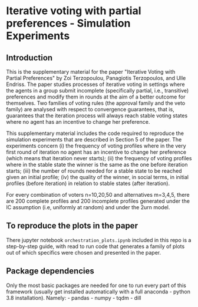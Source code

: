# Iterative voting with partial preferences - Simulation Experiments

## Introduction
This is the supplementary material for the paper "Iterative Voting with Partial Preferences" by Zoi Terzopoulou, Panagiotis Terzopoulos, and Ulle Endriss. The paper studies processes of iterative voting in settings where the agents in a group submit incomplete (specifically partial, i.e., transitive) preferences and modify them in rounds at the aim of a better outcome for themselves. Two families of voting rules (the approval family and the veto family) are analysed with respect to convergence guarantees, that is, guarantees that the iteration process will always reach stable voting states where no agent has an incentive to change her preference. 

This supplementary material includes the code required to reproduce the simulation experiments that are described in Section 5 of the paper. The experiments concern (i) the frequency of voting profiles where in the very first round of iteration no agent has an incentive to change her preference (which means that iteration never starts); (ii) the frequency of voting profiles where in the stable state the winner is the same as the one before iteration starts; (iii) the number of rounds needed for a stable state to be reached given an initial profile; (iv) the quality of the winner, in social terms, in initial profiles (before iteration) in relation to stable states (after iteration).

For every combination of voters n=10,20,50 and alternatives m=3,4,5, there are 200 complete profiles and 200 incomplete profiles generated under the IC assumption (i.e, uniformly at random) and under the 2urn model. 

## To reproduce the plots in the paper
There jupyter notebook `orchestration_plots.ipynb` included in this repo is a step-by-step guide, with read to run code that generates a family of plots out of which specifics were chosen and presented in the paper.

## Package dependencies
Only the most basic packages are needed for one to run every part of this framework (usually get installed automatically with a full anaconda - python 3.8 installation).
Namely:
    - pandas
    - numpy
    - tqdm 
    - dill